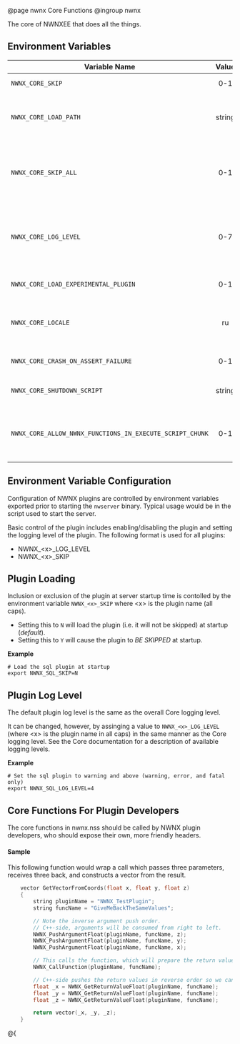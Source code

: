 @page nwnx Core Functions
@ingroup nwnx

The core of NWNXEE that does all the things.

## Environment Variables

| Variable Name | Value | Default | Notes |
| ------------- | :---: | ------- | ----- |
| `NWNX_CORE_SKIP` | 0-1 | 0 | Set whether to load NWNX or not.
| `NWNX_CORE_LOAD_PATH` | string | Unset | The directory from where plugins are loaded. Defaults to where NWNX_Core is located.
| `NWNX_CORE_SKIP_ALL` | 0-1 | 0 | Changes the default plugin load state from 'load all' to 'skip all'. Use `NWNX_{PLUGIN}_SKIP=n` to enable specific plugins in this case.
| `NWNX_CORE_LOG_LEVEL` | 0-7 | 0| Sets the default log level. `6` is a good level for live servers. `7`  includes debug messages which can be helpful if you're having issues.
| `NWNX_CORE_LOAD_EXPERIMENTAL_PLUGIN` | 0-1 | 0 | Allows loading of NWNX_Experimental, use at your own risk.
| `NWNX_CORE_LOCALE` | ru | Unset | Set the locale NWNX will use when encoding. Currently only supports Russian/Cyrillic (`ru`)
| `NWNX_CORE_CRASH_ON_ASSERT_FAILURE` | 0-1 | 0 | Sets whether an ASSERT failure hard crashes the server.
| `NWNX_CORE_SHUTDOWN_SCRIPT` | string | Unset | Sets which NWScript to run when the module shuts down.
| `NWNX_CORE_ALLOW_NWNX_FUNCTIONS_IN_EXECUTE_SCRIPT_CHUNK` | 0-1 | 0 | When enabled, allows the ExecuteScriptChunk() function to call NWScript NWNX functions.

## Environment Variable Configuration

Configuration of NWNX plugins are controlled by environment variables exported prior to starting the ``nwserver`` binary.  Typical usage would 
be in the script used to start the server.

Basic control of the plugin includes enabling/disabling the plugin and setting the logging level of the plugin.  The following format is used for
all plugins:

* NWNX_\<x>_LOG_LEVEL
* NWNX_\<x>_SKIP

## Plugin Loading

Inclusion or exclusion of the plugin at server startup time is contolled by the environment variable ``NWNX_<x>_SKIP`` where \<x> is the plugin name (all caps).

* Setting this to ``N`` will load the plugin (i.e. it will not be skipped) at startup (_default_).
* Setting this to ``Y`` will cause the plugin to _BE SKIPPED_ at startup.

__Example__
```
# Load the sql plugin at startup
export NWNX_SQL_SKIP=N
```

## Plugin Log Level

The default plugin log level is the same as the overall Core logging level.

It can be changed, however, by assinging a value to ``NWNX_<x>_LOG_LEVEL`` (where \<x> is the plugin name in all caps) in the same manner as the Core logging level.
See the Core documentation for a description of available logging levels.

__Example__
```
# Set the sql plugin to warning and above (warning, error, and fatal only)
export NWNX_SQL_LOG_LEVEL=4
```

## Core Functions For Plugin Developers
The core functions in nwnx.nss should be called by NWNX plugin developers, who should expose their own, more friendly headers.

#### Sample
This following function would wrap a call which passes three parameters, receives three back, and constructs a vector from the result.
```c
    vector GetVectorFromCoords(float x, float y, float z)
    {
        string pluginName = "NWNX_TestPlugin";
        string funcName = "GiveMeBackTheSameValues";

        // Note the inverse argument push order.
        // C++-side, arguments will be consumed from right to left.
        NWNX_PushArgumentFloat(pluginName, funcName, z);
        NWNX_PushArgumentFloat(pluginName, funcName, y);
        NWNX_PushArgumentFloat(pluginName, funcName, x);

        // This calls the function, which will prepare the return values.
        NWNX_CallFunction(pluginName, funcName);

        // C++-side pushes the return values in reverse order so we can consume them naturally here.
        float _x = NWNX_GetReturnValueFloat(pluginName, funcName);
        float _y = NWNX_GetReturnValueFloat(pluginName, funcName);
        float _z = NWNX_GetReturnValueFloat(pluginName, funcName);

        return vector(_x, _y, _z);
    }
```
@{
